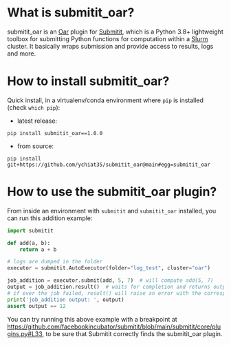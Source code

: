 # What is submitit_oar?
submitit_oar is an [Oar](https://oar.imag.fr/) plugin for [Submitit](https://github.com/facebookincubator/submitit), which is a Python 3.8+ lightweight toolbox for submitting Python functions for computation within a [Slurm](https://slurm.schedmd.com/quickstart.html) cluster. It basically wraps submission and provide access to results, logs and more.

# How to install submitit_oar?
Quick install, in a virtualenv/conda environment where `pip` is installed (check `which pip`):
- latest release:
```
pip install submitit_oar==1.0.0
```
- from source:
```
pip install git+https://github.com/ychiat35/submitit_oar@main#egg=submitit_oar
```

# How to use the submitit_oar plugin?
From inside an environment with `submitit` and `submitit_oar` installed, you can run this addition example:

```python
import submitit

def add(a, b):
    return a + b

# logs are dumped in the folder
executor = submitit.AutoExecutor(folder="log_test", cluster="oar")

job_addition = executor.submit(add, 5, 7)  # will compute add(5, 7)
output = job_addition.result()  # waits for completion and returns output
# if ever the job failed, result() will raise an error with the corresponding trace
print('job_addition output: ', output)
assert output == 12
```

You can try running this above example with a breakpoint at https://github.com/facebookincubator/submitit/blob/main/submitit/core/plugins.py#L33, to be sure that Submitit correctly finds the submitit_oar plugin.

